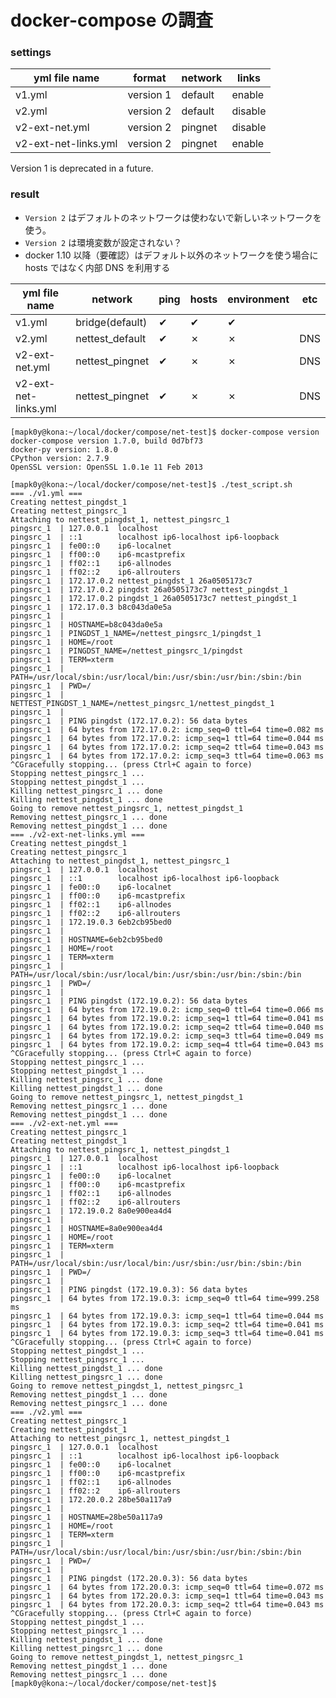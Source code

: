 # docker-compose の調査

### settings

| yml file name        | format    | network | links   |
| -------------------- | --------- | ------- | ------- |
| v1.yml               | version 1 | default | enable  |
| v2.yml               | version 2 | default | disable |
| v2-ext-net.yml       | version 2 | pingnet | disable |
| v2-ext-net-links.yml | version 2 | pingnet | enable  |

Version 1 is deprecated in a future.

### result

- `Version 2` はデフォルトのネットワークは使わないで新しいネットワークを使う。
- `Version 2` は環境変数が設定されない？
- docker 1.10 以降（要確認）はデフォルト以外のネットワークを使う場合に hosts ではなく内部 DNS を利用する

| yml file name        | network         | ping | hosts | environment | etc |
| -------------------- | --------------- | ---- | ----- | ----------- | --- |
| v1.yml               | bridge(default) | ✔    | ✔     | ✔           |     |
| v2.yml               | nettest_default | ✔    | ✗     |  ✗          | DNS |
| v2-ext-net.yml       | nettest_pingnet | ✔    | ✗     |  ✗          | DNS |
| v2-ext-net-links.yml | nettest_pingnet | ✔    | ✗     |  ✗          | DNS |

```console
[mapk0y@kona:~/local/docker/compose/net-test]$ docker-compose version
docker-compose version 1.7.0, build 0d7bf73
docker-py version: 1.8.0
CPython version: 2.7.9
OpenSSL version: OpenSSL 1.0.1e 11 Feb 2013

[mapk0y@kona:~/local/docker/compose/net-test]$ ./test_script.sh
=== ./v1.yml ===
Creating nettest_pingdst_1
Creating nettest_pingsrc_1
Attaching to nettest_pingdst_1, nettest_pingsrc_1
pingsrc_1  | 127.0.0.1  localhost
pingsrc_1  | ::1        localhost ip6-localhost ip6-loopback
pingsrc_1  | fe00::0    ip6-localnet
pingsrc_1  | ff00::0    ip6-mcastprefix
pingsrc_1  | ff02::1    ip6-allnodes
pingsrc_1  | ff02::2    ip6-allrouters
pingsrc_1  | 172.17.0.2 nettest_pingdst_1 26a0505173c7
pingsrc_1  | 172.17.0.2 pingdst 26a0505173c7 nettest_pingdst_1
pingsrc_1  | 172.17.0.2 pingdst_1 26a0505173c7 nettest_pingdst_1
pingsrc_1  | 172.17.0.3 b8c043da0e5a
pingsrc_1  |
pingsrc_1  | HOSTNAME=b8c043da0e5a
pingsrc_1  | PINGDST_1_NAME=/nettest_pingsrc_1/pingdst_1
pingsrc_1  | HOME=/root
pingsrc_1  | PINGDST_NAME=/nettest_pingsrc_1/pingdst
pingsrc_1  | TERM=xterm
pingsrc_1  | PATH=/usr/local/sbin:/usr/local/bin:/usr/sbin:/usr/bin:/sbin:/bin
pingsrc_1  | PWD=/
pingsrc_1  | NETTEST_PINGDST_1_NAME=/nettest_pingsrc_1/nettest_pingdst_1
pingsrc_1  |
pingsrc_1  | PING pingdst (172.17.0.2): 56 data bytes
pingsrc_1  | 64 bytes from 172.17.0.2: icmp_seq=0 ttl=64 time=0.082 ms
pingsrc_1  | 64 bytes from 172.17.0.2: icmp_seq=1 ttl=64 time=0.044 ms
pingsrc_1  | 64 bytes from 172.17.0.2: icmp_seq=2 ttl=64 time=0.043 ms
pingsrc_1  | 64 bytes from 172.17.0.2: icmp_seq=3 ttl=64 time=0.063 ms
^CGracefully stopping... (press Ctrl+C again to force)
Stopping nettest_pingsrc_1 ...
Stopping nettest_pingdst_1 ...
Killing nettest_pingsrc_1 ... done
Killing nettest_pingdst_1 ... done
Going to remove nettest_pingsrc_1, nettest_pingdst_1
Removing nettest_pingsrc_1 ... done
Removing nettest_pingdst_1 ... done
=== ./v2-ext-net-links.yml ===
Creating nettest_pingdst_1
Creating nettest_pingsrc_1
Attaching to nettest_pingdst_1, nettest_pingsrc_1
pingsrc_1  | 127.0.0.1  localhost
pingsrc_1  | ::1        localhost ip6-localhost ip6-loopback
pingsrc_1  | fe00::0    ip6-localnet
pingsrc_1  | ff00::0    ip6-mcastprefix
pingsrc_1  | ff02::1    ip6-allnodes
pingsrc_1  | ff02::2    ip6-allrouters
pingsrc_1  | 172.19.0.3 6eb2cb95bed0
pingsrc_1  |
pingsrc_1  | HOSTNAME=6eb2cb95bed0
pingsrc_1  | HOME=/root
pingsrc_1  | TERM=xterm
pingsrc_1  | PATH=/usr/local/sbin:/usr/local/bin:/usr/sbin:/usr/bin:/sbin:/bin
pingsrc_1  | PWD=/
pingsrc_1  |
pingsrc_1  | PING pingdst (172.19.0.2): 56 data bytes
pingsrc_1  | 64 bytes from 172.19.0.2: icmp_seq=0 ttl=64 time=0.066 ms
pingsrc_1  | 64 bytes from 172.19.0.2: icmp_seq=1 ttl=64 time=0.041 ms
pingsrc_1  | 64 bytes from 172.19.0.2: icmp_seq=2 ttl=64 time=0.040 ms
pingsrc_1  | 64 bytes from 172.19.0.2: icmp_seq=3 ttl=64 time=0.049 ms
pingsrc_1  | 64 bytes from 172.19.0.2: icmp_seq=4 ttl=64 time=0.043 ms
^CGracefully stopping... (press Ctrl+C again to force)
Stopping nettest_pingsrc_1 ...
Stopping nettest_pingdst_1 ...
Killing nettest_pingsrc_1 ... done
Killing nettest_pingdst_1 ... done
Going to remove nettest_pingsrc_1, nettest_pingdst_1
Removing nettest_pingsrc_1 ... done
Removing nettest_pingdst_1 ... done
=== ./v2-ext-net.yml ===
Creating nettest_pingsrc_1
Creating nettest_pingdst_1
Attaching to nettest_pingsrc_1, nettest_pingdst_1
pingsrc_1  | 127.0.0.1  localhost
pingsrc_1  | ::1        localhost ip6-localhost ip6-loopback
pingsrc_1  | fe00::0    ip6-localnet
pingsrc_1  | ff00::0    ip6-mcastprefix
pingsrc_1  | ff02::1    ip6-allnodes
pingsrc_1  | ff02::2    ip6-allrouters
pingsrc_1  | 172.19.0.2 8a0e900ea4d4
pingsrc_1  |
pingsrc_1  | HOSTNAME=8a0e900ea4d4
pingsrc_1  | HOME=/root
pingsrc_1  | TERM=xterm
pingsrc_1  | PATH=/usr/local/sbin:/usr/local/bin:/usr/sbin:/usr/bin:/sbin:/bin
pingsrc_1  | PWD=/
pingsrc_1  |
pingsrc_1  | PING pingdst (172.19.0.3): 56 data bytes
pingsrc_1  | 64 bytes from 172.19.0.3: icmp_seq=0 ttl=64 time=999.258 ms
pingsrc_1  | 64 bytes from 172.19.0.3: icmp_seq=1 ttl=64 time=0.044 ms
pingsrc_1  | 64 bytes from 172.19.0.3: icmp_seq=2 ttl=64 time=0.041 ms
pingsrc_1  | 64 bytes from 172.19.0.3: icmp_seq=3 ttl=64 time=0.041 ms
^CGracefully stopping... (press Ctrl+C again to force)
Stopping nettest_pingdst_1 ...
Stopping nettest_pingsrc_1 ...
Killing nettest_pingdst_1 ... done
Killing nettest_pingsrc_1 ... done
Going to remove nettest_pingdst_1, nettest_pingsrc_1
Removing nettest_pingdst_1 ... done
Removing nettest_pingsrc_1 ... done
=== ./v2.yml ===
Creating nettest_pingsrc_1
Creating nettest_pingdst_1
Attaching to nettest_pingsrc_1, nettest_pingdst_1
pingsrc_1  | 127.0.0.1  localhost
pingsrc_1  | ::1        localhost ip6-localhost ip6-loopback
pingsrc_1  | fe00::0    ip6-localnet
pingsrc_1  | ff00::0    ip6-mcastprefix
pingsrc_1  | ff02::1    ip6-allnodes
pingsrc_1  | ff02::2    ip6-allrouters
pingsrc_1  | 172.20.0.2 28be50a117a9
pingsrc_1  |
pingsrc_1  | HOSTNAME=28be50a117a9
pingsrc_1  | HOME=/root
pingsrc_1  | TERM=xterm
pingsrc_1  | PATH=/usr/local/sbin:/usr/local/bin:/usr/sbin:/usr/bin:/sbin:/bin
pingsrc_1  | PWD=/
pingsrc_1  |
pingsrc_1  | PING pingdst (172.20.0.3): 56 data bytes
pingsrc_1  | 64 bytes from 172.20.0.3: icmp_seq=0 ttl=64 time=0.072 ms
pingsrc_1  | 64 bytes from 172.20.0.3: icmp_seq=1 ttl=64 time=0.043 ms
pingsrc_1  | 64 bytes from 172.20.0.3: icmp_seq=2 ttl=64 time=0.043 ms
^CGracefully stopping... (press Ctrl+C again to force)
Stopping nettest_pingdst_1 ...
Stopping nettest_pingsrc_1 ...
Killing nettest_pingdst_1 ... done
Killing nettest_pingsrc_1 ... done
Going to remove nettest_pingdst_1, nettest_pingsrc_1
Removing nettest_pingdst_1 ... done
Removing nettest_pingsrc_1 ... done
[mapk0y@kona:~/local/docker/compose/net-test]$
```
